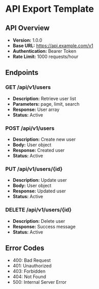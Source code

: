 # API Export Template

## API Overview
- **Version:** 1.0.0
- **Base URL:** https://api.example.com/v1
- **Authentication:** Bearer Token
- **Rate Limit:** 1000 requests/hour

## Endpoints

### GET /api/v1/users
- **Description:** Retrieve user list
- **Parameters:** page, limit, search
- **Response:** User array
- **Status:** Active

### POST /api/v1/users
- **Description:** Create new user
- **Body:** User object
- **Response:** Created user
- **Status:** Active

### PUT /api/v1/users/{id}
- **Description:** Update user
- **Body:** User object
- **Response:** Updated user
- **Status:** Active

### DELETE /api/v1/users/{id}
- **Description:** Delete user
- **Response:** Success message
- **Status:** Active

## Error Codes
- 400: Bad Request
- 401: Unauthorized
- 403: Forbidden
- 404: Not Found
- 500: Internal Server Error